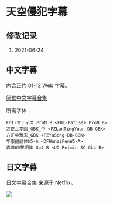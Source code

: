 # 天空侵犯字幕

## 修改记录

1. 2021-06-24

## 中文字幕

内含正片 01-12 Web 字幕。

[简繁中文字幕合集](https://github.com/Nekomoekissaten-SUB/Nekomoekissaten-MIR-Subs/raw/master/Tenkuu_Shinpan/Tenkuu_Shinpan_Web_CHI.7z)

所需字体：
```
FOT-マティス ProN B <FOT-Matisse ProN B>
方正兰亭圆_GBK_中 <FZLanTingYuan-DB-GBK>
方正中雅宋_GBK <FZYaSong-DB-GBK>
华康翩翩体W5-A <DFHanziPenW5-A>
森泽UD黎明体 Gb4 B <UD Reimin SC Gb4 B>
```

## 日文字幕

[日文字幕合集](https://github.com/Nekomoekissaten-SUB/Nekomoekissaten-MIR-Subs/raw/master/Tenkuu_Shinpan/Tenkuu_Shinpan_Web_JPN.7z) 来源于 Netflix。

![](Tenkuu_Shinpan_poster.jxl)